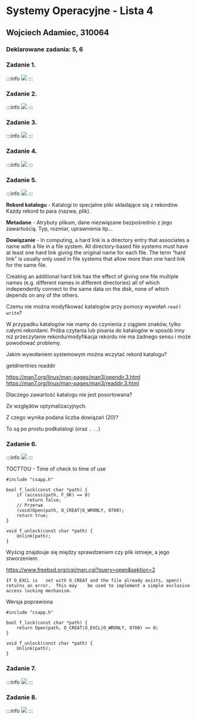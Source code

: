 # Systemy Operacyjne - Lista 4

## Wojciech Adamiec, 310064

### Deklarowane zadania: 5, 6

### Zadanie 1.
:::info
![](https://i.imgur.com/U7iMvWV.png)
:::

### Zadanie 2.
:::info
![](https://i.imgur.com/z4djyi3.png)
:::

### Zadanie 3.
:::info
![](https://i.imgur.com/PaPHo3X.png)
:::

### Zadanie 4.
:::info
![](https://i.imgur.com/Te6dbZB.png)
:::

### Zadanie 5.
:::info
![](https://i.imgur.com/2L03efO.png)
:::

**Rekord katalogu** - Katalogi to specjalne pliki składające się z rekordów. Każdy rekord to para (nazwa, plik).

**Metadane** - Atrybuty plikum, dane niezwiązane bezpośrednio z jego zawartością. Typ, rozmiar, uprawnienia itp... 

**Dowiązanie** - In computing, a hard link is a directory entry that associates a name with a file in a file system. All directory-based file systems must have at least one hard link giving the original name for each file. The term “hard link” is usually only used in file systems that allow more than one hard link for the same file.

Creating an additional hard link has the effect of giving one file multiple names (e.g. different names in different directories) all of which independently connect to the same data on the disk, none of which depends on any of the others.

Czemu nie można modyfikować katalogów przy pomocy wywołań `read` i `write`?

W przypadku katalogów nie mamy do czynienia z ciągiem znaków, tylko całymi rekordami. Próba czytania lub pisania do katalogów w sposób inny niż przeczytanie rekordu/modyfikacja rekordu nie ma żadnego sensu i może powodować problemy.

Jakim wywołaniem systemowym można wczytać rekord katalogu?

getdirentries
readdir

https://man7.org/linux/man-pages/man3/opendir.3.html
https://man7.org/linux/man-pages/man3/readdir.3.html

Dlaczego zawartość katalogu nie jest posortowana?

Ze względów optymalizacyjnych.

Z czego wynika podana liczba dowiązań (20)?

To są po prostu podkatalogi (oraz `.` `..`)

### Zadanie 6.
:::info
![](https://i.imgur.com/nN6v7T8.png)
:::

TOCTTOU - Time of check to time of use

```c=
#include "csapp.h"

bool f_lock(const char *path) {
    if (access(path, F_OK) == 0)
        return false;
    // Przerwa
    (void)Open(path, O_CREAT|O_WRONLY, 0700);
    return true;
}

void f_unlock(const char *path) {
    Unlink(path);
}
```

Wyścig znajdouje się między sprawdzeniem czy plik istnieje, a jego stworzeniem.

https://www.freebsd.org/cgi/man.cgi?query=open&sektion=2

`If O_EXCL is	set with O_CREAT and the file already exists, open() returns an error.  This may	be used	to implement a simple exclusive access locking mechanism.`

Wersja poprawiona

```c=
#include "csapp.h"

bool f_lock(const char *path) {
    return Open(path, O_CREAT|O_EXCL|O_WRONLY, 0700) >= 0;
}

void f_unlock(const char *path) {
    Unlink(path);
}
```

### Zadanie 7.
:::info
![](https://i.imgur.com/ldLeCs8.pngg)
:::

### Zadanie 8.
:::info
![](https://i.imgur.com/dEHhP30.png)
:::
